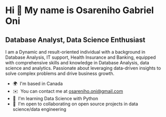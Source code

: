 Hi 👋 My name is Osareniho Gabriel Oni
======================================

Database Analyst, Data Science Enthusiast
--------------------------

I am a Dynamic and result-oriented individual with a background in Database Analysis, IT support, Health Insurance and Banking, equipped with comprehensive skills and knowledge in Database Analysis, data science and analytics. Passionate about leveraging data-driven insights to solve complex problems and drive business growth. 

* 🌍  I'm based in Canada
* ✉️  You can contact me at [osareniho.oni@gmail.com](mailto:osareniho.oni@gmail.com)
* 🧠  I'm learning Data Science with Python
* 🤝  I'm open to collaborating on open source projects in data science/data engineering



